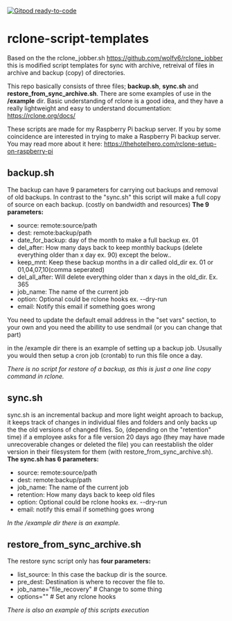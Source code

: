 [![Gitpod ready-to-code](https://img.shields.io/badge/Gitpod-ready--to--code-blue?logo=gitpod)](https://gitpod.io/#https://github.com/rune1979/rclone-script-templates)

# rclone-script-templates

Based on the the rclone_jobber.sh https://github.com/wolfv6/rclone_jobber this is 
modified script templates for sync with archive, retreival of files in archive
and backup (copy) of directories.

This repo basically consists of three files; **backup.sh**, **sync.sh** and **restore_from_sync_archive.sh**.
There are some examples of use in the **/example** dir.
Basic understanding of rclone is a good idea, and they have a really lightweight 
and easy to understand documentation: https://rclone.org/docs/

These scripts are made for my Raspberry Pi backup server. If you by some coincidence are interested
in trying to make a Raspberry Pi backup server. You may read more about it here: https://thehotelhero.com/rclone-setup-on-raspberry-pi 


## backup.sh
The backup can have 9 parameters for carrying out backups and removal of old backups. In contrast to 
the "sync.sh" this script will make a full copy of source on each backup. (costly on bandwidth and resources)
**The 9 parameters:**
* source: remote:source/path
* dest: remote:backup/path
* date_for_backup: day of the month to make a full backup ex. 01
* del_after: How many days back to keep monthly backups (delete everything older than x day ex. 90) except the below..
* keep_mnt: Keep these backup months in a dir called old_dir ex. 01 or 01,04,07,10(comma seperated)
* del_all_after: Will delete everything older than x days in the old_dir. Ex. 365
* job_name: The name of the current job
* option: Optional could be rclone hooks ex. --dry-run
* email: Notify this email if something goes wrong

You need to update the default email address in the "set vars" section, to your own and you need the abillity to use sendmail (or you can change that part)

in the /example dir there is an example of setting up a backup job. Ususally you would then setup a cron job (crontab) to run this file once a day.

*There is no script for restore of a backup, as this is just a one line copy command in rclone.*

## sync.sh
sync.sh is an incremental backup and more light weight aproach to backup, it keeps track of changes in individual files and folders
and only backs up the the old versions of changed files. So, (depending on the "retention" time) if a employee
asks for a file version 20 days ago (they may have made unrecoverable changes or deleted the file) you can reestablish
the older version in their filesystem for them (with restore_from_sync_archive.sh).
**The sync.sh has 6 parameters:** 
* source: remote:source/path
* dest: remote:backup/path
* job_name: The name of the current job
* retention: How many days back to keep old files
* option: Optional could be rclone hooks ex. --dry-run
* email: notify this email if something goes wrong

*In the /example dir there is an example.*

## restore_from_sync_archive.sh
The restore sync script only has **four parameters:**
* list_source: In this case the backup dir is the source.
* pre_dest: Destination is where to recover the file to.
* job_name="file_recovery" # Change to some thing
* options="" # Set any rclone hooks 

*There is also an example of this scripts execution*
